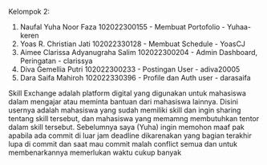 Kelompok 2:
1. Naufal Yuha Noor Faza                102022300155 - Membuat Portofolio              - Yuhaa-keren
2. Yoas R. Christian Jati               102022330128 - Membuat Schedule                - YoasCJ
3. Aimee Clarissa Adyanugraha Salim     102022300204 - Admin Dashboard, Peringatan     - clarissya
4. Diva Gemellia Putri                  102022300233 - Postingan User                  - adiva20005
6. Dara Saifa Mahiroh                   102022330396 - Profile dan Auth user           - darasaifa

Skill Exchange adalah platform digital yang digunakan untuk mahasiswa dalam mengajar atau meminta bantuan dari mahasiswa lainnya. Disini usernya adalah mahasiswa yang sudah memiliki skill dan ingin sharing tentang skill tersebut, dan mahasiswa yang memamng membutuhkan tentor dalam skill tersebut.
Sebelumnya saya (Yuha) ingin memohon maaf pak apabila ada commit di luar jam deadline dikarenakan yang bagian terakhir lupa di commit dan saat mau commit malah conflict semua dan untuk membenarkannya memerlukan waktu cukup banyak
